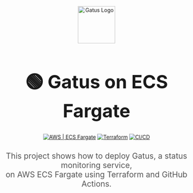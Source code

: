 <div align="center">
  <img width="100" height="100" alt="Gatus Logo" src="https://github.com/user-attachments/assets/bb670d76-1282-4bad-a9e9-4190d9f43410" />
  
  <h1 style="font-size: 3.5em;">🟢 Gatus on ECS Fargate</h1>

  <p>
    <a href="#"><img src="https://img.shields.io/badge/Cloud-AWS-FF9900?logo=amazon-aws" alt="AWS | ECS Fargate"></a>
    <a href="#"><img src="https://img.shields.io/badge/IaC-Terraform-623CE4?logo=terraform" alt="Terraform"></a>
    <a href="#"><img src="https://img.shields.io/badge/CI/CD-GitHub_Actions-2088FF?logo=github-actions" alt="CI/CD"></a>
  </p>

  <h3 style="font-weight: normal; color: #555; font-size: 1.5em;">
    This project shows how to deploy Gatus, a status monitoring service,<br/>
    on AWS ECS Fargate using Terraform and GitHub Actions.
  </h3>
</div>
